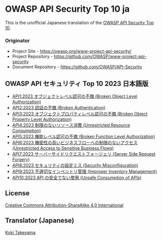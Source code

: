 # OWASP API Security Top 10 ja

This is the unofficial Japanese translation of the [OWASP API Security Top 10](https://github.com/OWASP/API-Security).

### Originator

- Project Site - <https://owasp.org/www-project-api-security/>
- Project Repository - <https://github.com/OWASP/www-project-api-security>
- Document Repository - <https://github.com/OWASP/API-Security>

## OWASP API セキュリティ Top 10 2023 日本語版

* [API1:2023 オブジェクトレベル認可の不備 (Broken Object Level Authorization)](Document/editions/2023/ja/0xa1-broken-object-level-authorization.md)
* [API2:2023 認証の不備 (Broken Authentication)](Document/editions/2023/ja/0xa2-broken-authentication.md)
* [API3:2023 オブジェクトプロパティレベル認可の不備 (Broken Object Property Level Authorization)](Document/editions/2023/ja/0xa3-broken-object-property-level-authorization.md)
* [API4:2023 制限のないリソース消費 (Unrestricted Resource Consumption)](Document/editions/2023/ja/0xa4-unrestricted-resource-consumption.md)
* [API5:2023 機能レベル認可の不備 (Broken Function Level Authorization)](Document/editions/2023/ja/0xa5-broken-function-level-authorization.md)
* [API6:2023 機密性の高いビジネスフローへの制限のないアクセス (Unrestricted Access to Sensitive Business Flows)](Document/editions/2023/ja/0xa6-unrestricted-access-to-sensitive-business-flows.md)
* [API7:2023 サーバーサイドリクエストフォージェリ (Server Side Request Forgery)](Document/editions/2023/ja/0xa7-server-side-request-forgery.md)
* [API8:2023 セキュリティの設定ミス (Security Misconfiguration)](Document/editions/2023/ja/0xa8-security-misconfiguration.md)
* [API9:2023 不適切なインベントリ管理 (Improper Inventory Management)](Document/editions/2023/ja/0xa9-improper-inventory-management.md)
* [API10:2023 API の安全でない使用 (Unsafe Consumption of APIs)](Document/editions/2023/ja/0xaa-unsafe-consumption-of-apis.md)

## License

[Creative Commons Attribution-ShareAlike 4.0 International](https://creativecommons.org/licenses/by-sa/4.0/)

## Translator (Japanese)

[Koki Takeyama](https://github.com/coky-t)
